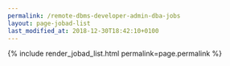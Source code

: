 ```yaml
---
permalink: /remote-dbms-developer-admin-dba-jobs
layout: page-jobad-list
last_modified_at: 2018-12-30T18:42:10+0100
---
```

{% include render_jobad_list.html permalink=page.permalink %}
